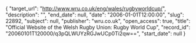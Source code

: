 {
  "target_url": "http://www.wru.co.uk/eng/wales/rugbyworldcup/", 
  "description": "", 
  "end_date": null, 
  "date": "2006-01-01T12:00:00", 
  "slug": 22892, 
  "subject": null, 
  "publisher": "wru.co.uk", 
  "open_access": true, 
  "title": "Official Website of the Welsh Rugby Union: Rugby World Cup", 
  "record_id": "20060101T120000/q3pQLWUYzRGJwUCp0Ti2qw==", 
  "start_date": null
}

